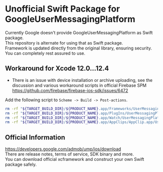 # Unofficial Swift Package for GoogleUserMessagingPlatform

Currently Google doesn't provide GoogleUserMessagingPlatform as Swift package.  
This repository is alternate for using that as Swift package.  
Framework is updated directly from the original library, ensuring security. 
You can completely rest assured to use.

## Workaround for Xcode 12.0...12.4

- There is an issue with device installation or archive uploading, see the discussion and various workaround scripts in official Firebase SPM  
https://github.com/firebase/firebase-ios-sdk/issues/6472

Add the following script to `Scheme -> Build -> Post-actions`.
```sh
rm -rf "${TARGET_BUILD_DIR}/${PRODUCT_NAME}.app/Frameworks/UserMessagingPlatform.framework"
rm -rf "${TARGET_BUILD_DIR}/${PRODUCT_NAME}.app/PlugIns/UserMessagingPlatform.framework"
rm -rf "${TARGET_BUILD_DIR}/${PRODUCT_NAME}.app/Watch/UserMessagingPlatform.framework"
rm -rf "${TARGET_BUILD_DIR}/${PRODUCT_NAME}.app/AppClips/AppClip.app/UserMessagingPlatform.framework"
```

## Official Information
https://developers.google.com/admob/ump/ios/download  
There are release notes, terms of service, SDK binary and more.  
You can download official xcframework and construct your own Swift package safely.  
